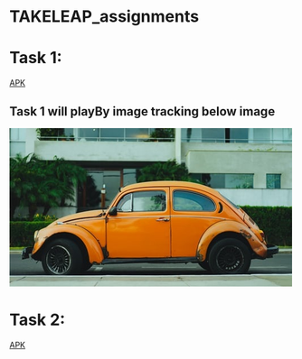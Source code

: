 # TAKELEAP_assignments

# Task 1:
  [APK](https://github.com/Umer-Faruk/TAKELEAP_assignments/blob/main/task1.apk)
  ## Task 1 will playBy image tracking below image
  <img  src="https://github.com/Umer-Faruk/TAKELEAP_assignments/blob/main/photo-1489824904134-891ab64532f1.jpg?raw=true"/>
   
  
# Task 2:
  [APK](https://github.com/Umer-Faruk/TAKELEAP_assignments/blob/main/Finddiamond.apk)
